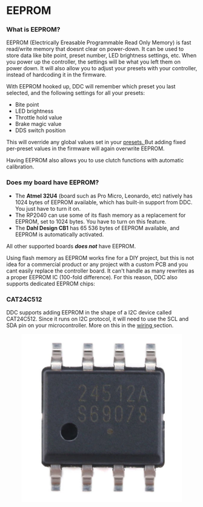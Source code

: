 # EEPROM

### What is EEPROM?

EEPROM (Electrically Ereasable Programmable Read Only Memory) is fast read/write memory that doesnt clear on power-down. It can be used to store data like bite point, preset number, LED brightness settings, etc. When you power up the controller, the settings will be what you left them on power down. It will also allow you to adjust your presets with your controller, instead of hardcoding it in the firmware.&#x20;

With EEPROM hooked up, DDC will remember which preset you last selected, and the following settings for all your presets:

* Bite point
* LED brightness
* Throttle hold value
* Brake magic value
* DDS switch position

This will override any global values set in your [presets. ](../3.-coding/advanced/presets/32_presets.ino.md)But adding fixed per-preset values in the firmware will again overwrite EEPROM.&#x20;

Having EEPROM also allows you to use clutch functions with automatic calibration.&#x20;

### Does my board have EEPROM?

* The **Atmel 32U4** (board such as Pro Micro, Leonardo, etc) natively has 1024 bytes of EEPROM available, which has built-in support from DDC. You just have to turn it on.&#x20;
* The RP2040 can use some of its flash memory as a replacement for EEPROM, set to 1024 bytes. You have to turn on this feature.&#x20;
* The **Dahl Design CB1** has 65 536 bytes of EEPROM available, and EEPROM is automatically activated.&#x20;

All other supported boards _**does not**_ have EEPROM.

Using flash memory as EEPROM works fine for a DIY project, but this is not idea for a commercial product or any project with a custom PCB and you cant easily replace the controller board. It can't handle as many rewrites as a proper EEPROM IC (100-fold difference). For this reason, DDC also supports dedicated EEPROM chips:

### CAT24C512

DDC supports adding EEPROM in the shape of a I2C device called CAT24C512. Since it runs on I2C protocol, it will need to use the SCL and SDA pin on your microcontroller. More on this in the [wiring ](../2.-wiring/eeprom.md)section.

<figure><img src="../.gitbook/assets/image (7) (1) (1) (1).png" alt=""><figcaption></figcaption></figure>

